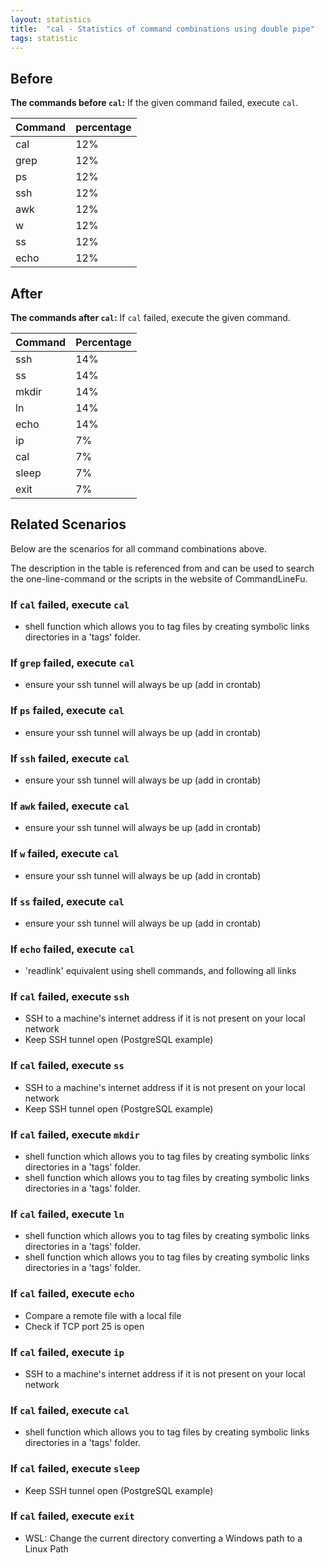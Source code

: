 ```yaml
---
layout: statistics
title:  "cal - Statistics of command combinations using double pipe"
tags: statistic
---
```


## Before

__The commands before `cal`:__ If the given command failed, execute `cal`.

| Command | percentage |
|--------|--------|
| cal | 12% |
| grep | 12% |
| ps | 12% |
| ssh | 12% |
| awk | 12% |
| w | 12% |
| ss | 12% |
| echo | 12% |



## After

__The commands after `cal`:__ If `cal` failed, execute the given command.

| Command | Percentage | 
|-------|--------|
| ssh | 14% |
| ss | 14% |
| mkdir | 14% |
| ln | 14% |
| echo | 14% |
| ip | 7% |
| cal | 7% |
| sleep | 7% |
| exit | 7% |



## Related Scenarios

Below are the scenarios for all command combinations above.

The description in the table is referenced from and can be used to search the one-line-command or the scripts in the website of CommandLineFu.


### If `cal` failed, execute `cal`

- shell function which allows you to tag files by creating symbolic links directories in a 'tags' folder.

            
### If `grep` failed, execute `cal`

- ensure your ssh tunnel will always be up (add in crontab)

            
### If `ps` failed, execute `cal`

- ensure your ssh tunnel will always be up (add in crontab)

            
### If `ssh` failed, execute `cal`

- ensure your ssh tunnel will always be up (add in crontab)

            
### If `awk` failed, execute `cal`

- ensure your ssh tunnel will always be up (add in crontab)

            
### If `w` failed, execute `cal`

- ensure your ssh tunnel will always be up (add in crontab)

            
### If `ss` failed, execute `cal`

- ensure your ssh tunnel will always be up (add in crontab)

            
### If `echo` failed, execute `cal`

- 'readlink'  equivalent using shell commands, and following all links

            


### If `cal` failed, execute `ssh`

- SSH to a machine's internet address if it is not present on your local network
- Keep SSH tunnel open (PostgreSQL example)

            
### If `cal` failed, execute `ss`

- SSH to a machine's internet address if it is not present on your local network
- Keep SSH tunnel open (PostgreSQL example)

            
### If `cal` failed, execute `mkdir`

- shell function which allows you to tag files by creating symbolic links directories in a 'tags' folder.
- shell function which allows you to tag files by creating symbolic links directories in a 'tags' folder.

            
### If `cal` failed, execute `ln`

- shell function which allows you to tag files by creating symbolic links directories in a 'tags' folder.
- shell function which allows you to tag files by creating symbolic links directories in a 'tags' folder.

            
### If `cal` failed, execute `echo`

- Compare a remote file with a local file
- Check if TCP port 25 is open

            
### If `cal` failed, execute `ip`

- SSH to a machine's internet address if it is not present on your local network

            
### If `cal` failed, execute `cal`

- shell function which allows you to tag files by creating symbolic links directories in a 'tags' folder.

            
### If `cal` failed, execute `sleep`

- Keep SSH tunnel open (PostgreSQL example)

            
### If `cal` failed, execute `exit`

- WSL: Change the current directory converting a Windows path to a Linux Path

            
